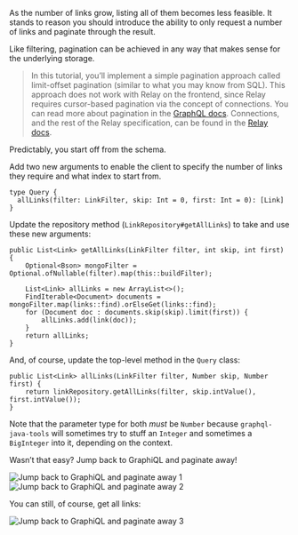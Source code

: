 As the number of links grow, listing all of them becomes less feasible. It stands to reason you should introduce the ability to only request a number of links and paginate through the result.

Like filtering, pagination can be achieved in any way that makes sense for the underlying storage.

> In this tutorial, you’ll implement a simple pagination approach called limit-offset pagination (similar to what you may know from SQL). This approach does not work with Relay on the frontend, since Relay requires cursor-based pagination via the concept of connections. You can read more about pagination in the [GraphQL docs](http://graphql.org/learn/pagination/). Connections, and the rest of the Relay specification, can be found in the [Relay docs](https://facebook.github.io/relay/docs/graphql-connections.html).

Predictably, you start off from the schema.

Add two new arguments to enable the client to specify the number of links they require and what index to start from.

    type Query {
      allLinks(filter: LinkFilter, skip: Int = 0, first: Int = 0): [Link]
    }

Update the repository method (`LinkRepository#getAllLinks`) to take and use these new arguments:

    public List<Link> getAllLinks(LinkFilter filter, int skip, int first) {
        Optional<Bson> mongoFilter = Optional.ofNullable(filter).map(this::buildFilter);

        List<Link> allLinks = new ArrayList<>();
        FindIterable<Document> documents = mongoFilter.map(links::find).orElseGet(links::find);
        for (Document doc : documents.skip(skip).limit(first)) {
            allLinks.add(link(doc));
        }
        return allLinks;
    }

And, of course, update the top-level method in the `Query` class:

    public List<Link> allLinks(LinkFilter filter, Number skip, Number first) {
        return linkRepository.getAllLinks(filter, skip.intValue(), first.intValue());
    }

Note that the parameter type for both _must_ be `Number` because `graphql-java-tools` will sometimes try to stuff an `Integer` and sometimes a `BigInteger` into it, depending on the context.

Wasn’t that easy? Jump back to GraphiQL and paginate away!

![Jump back to GraphiQL and paginate away 1](http://i.imgur.com/ln7Ltgv.png) ![Jump back to GraphiQL and paginate away 2](http://i.imgur.com/Vm4TZQd.png)

You can still, of course, get all links:

![Jump back to GraphiQL and paginate away 3](http://i.imgur.com/pCd1e4j.png)
